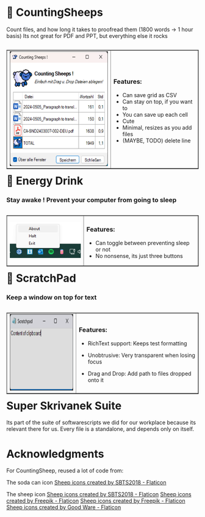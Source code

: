 

# 💽 CountingSheeps

Count files, and how long it takes to proofread them (1800 words -> 1 hour basis)
Its not great for PDF and PPT, but everything else it rocks

  <table align="left" border="none">
      <td><img  width="300" height="300" src="https://github.com/teamcons/PS-Whimsiness/blob/main/images/Screenshot CountingSheeps.png"" /></td>
      <td><p>

### Features:
- Can save grid as CSV
- Can stay on top, if you want to
- You can save up each cell
- Cute
- Minimal, resizes as you add files
- (MAYBE, TODO) delete line
        </p></td>
  </table>


# 💽 Energy Drink

### Stay awake ! Prevent your computer from going to sleep

  <table align="left" border="none">
      <td><img src="https://github.com/teamcons/PS-Whimsiness/blob/main/images/Screenshot EDrink.png"" /></td>
      <td><p>

### Features:
- Can toggle between preventing sleep or not
- No nonsense, its just three buttons
        </p></td>
  </table>




# 💽 ScratchPad

### Keep a window on top for text

  <table align="left" border="none">
      <td><img  width="200" height="200" src="https://github.com/teamcons/PS-Whimsiness/blob/main/images/Screenshot ScratchPad.png"" /></td>
      <td><p>

### Features:
- RichText support: Keeps test formatting
- Unobtrusive: Very transparent when losing focus
- Drag and Drop: Add path to files dropped onto it


    </p></td>
  </table>



# Super Skrivanek Suite

Its part of the suite of softwarescripts we did for our workplace because its relevant there for us.
Every file is a standalone, and depends only on itself.


# Acknowledgments

For CountingSheep, reused a lot of code from:


The soda can icon
<a href="https://www.flaticon.com/free-icons/sheep" title="sheep icons">Sheep icons created by SBTS2018 - Flaticon</a>


The sheep icon
<a href="https://www.flaticon.com/free-icons/sheep" title="sheep icons">Sheep icons created by SBTS2018 - Flaticon</a>
<a href="https://www.flaticon.com/free-icons/sheep" title="sheep icons">Sheep icons created by Freepik - Flaticon</a>
<a href="https://www.flaticon.com/free-icons/sheep" title="sheep icons">Sheep icons created by Freepik - Flaticon</a>
<a href="https://www.flaticon.com/free-icons/sheep" title="sheep icons">Sheep icons created by Good Ware - Flaticon</a>